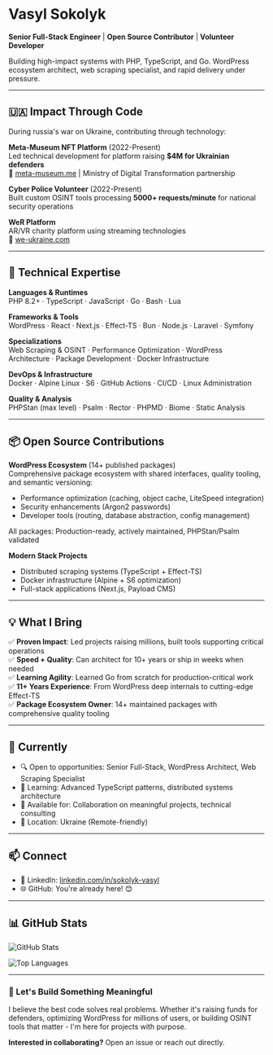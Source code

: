 # Vasyl Sokolyk

**Senior Full-Stack Engineer** | **Open Source Contributor** | **Volunteer Developer**

Building high-impact systems with PHP, TypeScript, and Go. WordPress ecosystem architect, web scraping specialist, and rapid delivery under pressure.

---

## 🇺🇦 Impact Through Code

During russia's war on Ukraine, contributing through technology:

**Meta-Museum NFT Platform** (2022-Present)  
Led technical development for platform raising **$4M for Ukrainian defenders**  
🔗 [meta-museum.me](https://meta-museum.me/) | Ministry of Digital Transformation partnership

**Cyber Police Volunteer** (2022-Present)  
Built custom OSINT tools processing **5000+ requests/minute** for national security operations

**WeR Platform**  
AR/VR charity platform using streaming technologies  
🔗 [we-ukraine.com](https://we-ukraine.com/)

---

## 🔧 Technical Expertise

**Languages & Runtimes**  
PHP 8.2+ · TypeScript · JavaScript · Go · Bash · Lua

**Frameworks & Tools**  
WordPress · React · Next.js · Effect-TS · Bun · Node.js · Laravel · Symfony

**Specializations**  
Web Scraping & OSINT · Performance Optimization · WordPress Architecture · Package Development · Docker Infrastructure

**DevOps & Infrastructure**  
Docker · Alpine Linux · S6 · GitHub Actions · CI/CD · Linux Administration

**Quality & Analysis**  
PHPStan (max level) · Psalm · Rector · PHPMD · Biome · Static Analysis

---

## 📦 Open Source Contributions

**WordPress Ecosystem** (14+ published packages)  
Comprehensive package ecosystem with shared interfaces, quality tooling, and semantic versioning:
- Performance optimization (caching, object cache, LiteSpeed integration)
- Security enhancements (Argon2 passwords)
- Developer tools (routing, database abstraction, config management)

All packages: Production-ready, actively maintained, PHPStan/Psalm validated

**Modern Stack Projects**
- Distributed scraping systems (TypeScript + Effect-TS)
- Docker infrastructure (Alpine + S6 optimization)
- Full-stack applications (Next.js, Payload CMS)

---

## 💡 What I Bring

✅ **Proven Impact**: Led projects raising millions, built tools supporting critical operations  
✅ **Speed + Quality**: Can architect for 10+ years or ship in weeks when needed  
✅ **Learning Agility**: Learned Go from scratch for production-critical work  
✅ **11+ Years Experience**: From WordPress deep internals to cutting-edge Effect-TS  
✅ **Package Ecosystem Owner**: 14+ maintained packages with comprehensive quality tooling

---

## 🎯 Currently

- 🔍 Open to opportunities: Senior Full-Stack, WordPress Architect, Web Scraping Specialist
- 🌱 Learning: Advanced TypeScript patterns, distributed systems architecture
- 🤝 Available for: Collaboration on meaningful projects, technical consulting
- 📍 Location: Ukraine (Remote-friendly)

---

## 📫 Connect

- 💼 LinkedIn: [linkedin.com/in/sokolyk-vasyl](https://www.linkedin.com/in/sokolyk-vasyl/)
- 🌐 GitHub: You're already here! 😊

---

## 📊 GitHub Stats

![GitHub Stats](https://github-readme-stats.vercel.app/api?username=Jazz-Man&show_icons=true&theme=tokyonight&count_private=true)

![Top Languages](https://github-readme-stats.vercel.app/api/top-langs/?username=Jazz-Man&layout=compact&theme=tokyonight)

---

### 💬 Let's Build Something Meaningful

I believe the best code solves real problems. Whether it's raising funds for defenders, optimizing WordPress for millions of users, or building OSINT tools that matter - I'm here for projects with purpose.

**Interested in collaborating?** Open an issue or reach out directly.
